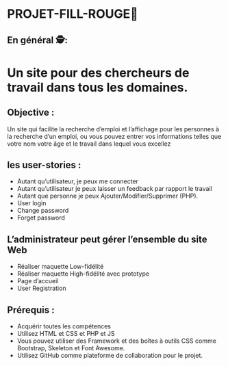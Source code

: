 # PROJET-FILL-ROUGE🚨


 ## En général 🕵️:
 # Un site pour des chercheurs de travail dans tous les domaines. 
 ## Objective :

Un site qui facilite la recherche d’emploi et l’affichage  pour les personnes à la recherche d’un emploi, ou vous pouvez entrer vos informations telles que votre nom votre âge et le travail dans lequel vous excellez

## les  user-stories :
  
*  Autant qu’utilisateur, je peux me connecter
* Autant qu’utilisateur je peux laisser un feedback par rapport le travail
* Autant que personne je peux Ajouter/Modifier/Supprimer (PHP).
* User login 
* Change password
* Forget password

 ## L’administrateur peut gérer l’ensemble du site Web

* Réaliser maquette Low-fidélité
* Réaliser maquette High-fidélité avec prototype
* Page d’accueil
* User Registration 

## Prérequis :

* Acquérir toutes les compétences
* Utilisez HTML et CSS et PHP et JS
* Vous pouvez utiliser des Framework et des boîtes à outils CSS comme Bootstrap, Skeleton et Font Awesome.
* Utilisez GitHub comme plateforme de collaboration pour le projet.
